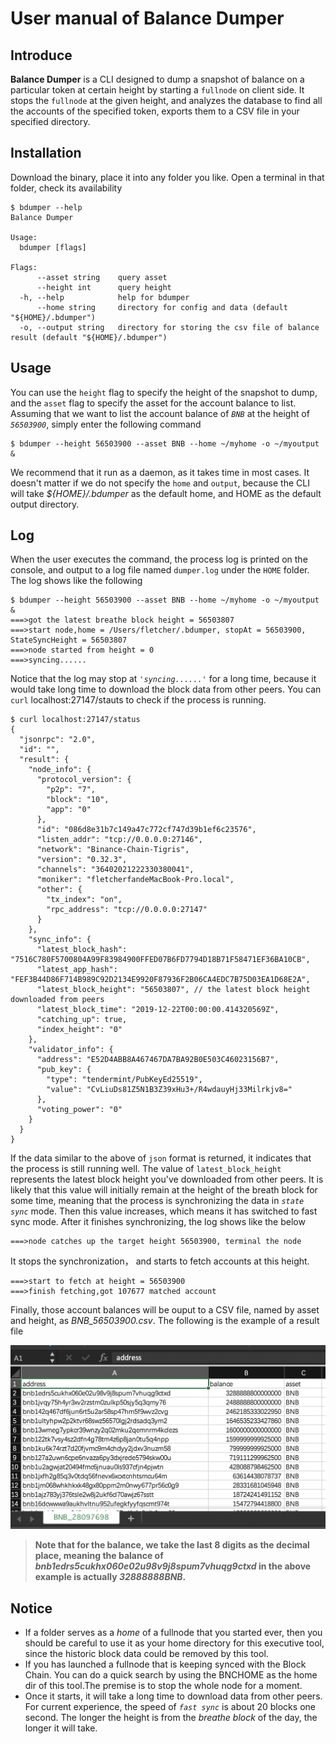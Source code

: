 # User manual of Balance Dumper

## Introduce
**Balance Dumper** is a CLI designed to dump a snapshot of balance on a particular token at certain height by starting a `fullnode` on client side. It stops the `fullnode` at the given height, and analyzes the database to find all the accounts of the specified token, exports them to a CSV file in your specified directory.

## Installation
Download the binary, place it into any folder you like. Open a terminal in that folder, check its availability
```
$ bdumper --help
Balance Dumper

Usage:
  bdumper [flags]

Flags:
      --asset string    query asset 
      --height int      query height 
  -h, --help            help for bdumper
      --home string     directory for config and data (default "${HOME}/.bdumper")
  -o, --output string   directory for storing the csv file of balance result (default "${HOME}/.bdumper")
```

## Usage
You can use the `height` flag to specify the height of the snapshot to dump, and the `asset` flag to specify the asset for the account balance to list. Assuming that we want to list the account balance of *`BNB`* at the height of *`56503900`*, simply enter the following command
```
$ bdumper --height 56503900 --asset BNB --home ~/myhome -o ~/myoutput &
```
We recommend that it run as a daemon, as it takes time in most cases.
It doesn't matter if we do not specify the `home` and `output`, because the CLI will take *${HOME}/.bdumper* as the default home, and HOME as the default output directory.

## Log
When the user executes the command, the process log is printed on the console, and output to a log file named `dumper.log` under the `HOME` folder. The log shows like the following
```
$ bdumper --height 56503900 --asset BNB --home ~/myhome -o ~/myoutput &
===>got the latest breathe block height = 56503807
===>start node,home = /Users/fletcher/.bdumper, stopAt = 56503900, StateSyncHeight = 56503807
===>node started from height = 0
===>syncing......
```
Notice that the log may stop at *`'syncing......'`* for a long time, because it would take long time to download the block data from other peers. You can `curl` localhost:27147/stauts to check if the process is running.
```
$ curl localhost:27147/status
{
  "jsonrpc": "2.0",
  "id": "",
  "result": {
    "node_info": {
      "protocol_version": {
        "p2p": "7",
        "block": "10",
        "app": "0"
      },
      "id": "086d8e31b7c149a47c772cf747d39b1ef6c23576",
      "listen_addr": "tcp://0.0.0.0:27146",
      "network": "Binance-Chain-Tigris",
      "version": "0.32.3",
      "channels": "36402021222330380041",
      "moniker": "fletcherfandeMacBook-Pro.local",
      "other": {
        "tx_index": "on",
        "rpc_address": "tcp://0.0.0.0:27147"
      }
    },
    "sync_info": {
      "latest_block_hash": "7516C780F5700804A99F83984900FFED07B6FD7794D18B71F58471EF36BA10CB",
      "latest_app_hash": "FEF3B44D86F714B989C92D2134E9920F87936F2B06CA4EDC7B75D03EA1D68E2A",
      "latest_block_height": "56503807", // the latest block height downloaded from peers
      "latest_block_time": "2019-12-22T00:00:00.414320569Z",
      "catching_up": true,
      "index_height": "0"
    },
    "validator_info": {
      "address": "E52D4ABB8A467467DA7BA92B0E503C46023156B7",
      "pub_key": {
        "type": "tendermint/PubKeyEd25519",
        "value": "CvLiuDs81Z5N1B3Z39xHu3+/R4wdauyHj33Milrkjv8="
      },
      "voting_power": "0"
    }
  }
}
```
If the data similar to the above of `json` format is returned, it indicates that the process is still running well. The value of `latest_block_height` represents the latest block height you've downloaded from other peers. It is likely that this value will initially remain at the height of the breath block for some time, meaning that the process is synchronizing the data in *`state sync`* mode. Then this value increases, which means it has switched to fast sync mode. After it finishes synchronizing, the log shows like the below
```
===>node catches up the target height 56503900, terminal the node
```
It stops the synchronization， and starts to fetch accounts at this height.
```
===>start to fetch at height = 56503900
===>finish fetching,got 107677 matched account
```
Finally, those account balances will be ouput to a CSV file, named by asset and height, as *BNB_56503900.csv*. The following is the example of a result file

![BNB_56503900.csv](/manual/result_shot.png?raw=true "BNB_56503900.csv")

>**Note that for the balance, we take the last 8 digits as the decimal place, meaning the balance of *bnb1edrs5cukhx060e02u98v9j8spum7vhuqg9ctxd* in the above example is actually *32888888BNB*.**

## Notice
- If a folder serves as a *home* of a fullnode that you started ever, then you should be careful to use it as your home directory for this executive tool, since the historic block data could be removed by this tool.
- If you has launched a fullnode that is keeping synced with the Block Chain. You can do a quick search by using the BNCHOME as the home dir of this tool.The premise is to stop the whole node for a moment.
- Once it starts, it will take a long time to download data from other peers. For current experience, the speed of *`fast sync`* is about 20 blocks one second. The longer the height is from the *breathe block* of the day, the longer it will take.


  











